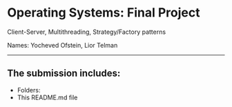 # Operating Systems: Final Project
Client-Server, Multithreading, Strategy/Factory patterns

Names: Yocheved Ofstein,  Lior Telman

------------

## The submission includes:
   - Folders: 
   - This README.md file




